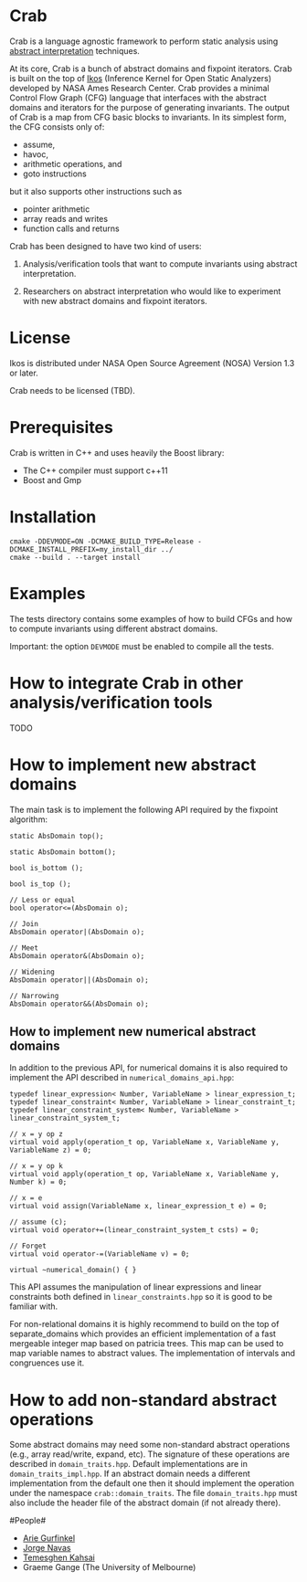 # Crab #

Crab is a language agnostic framework to perform static analysis using
[abstract interpretation](https://en.wikipedia.org/wiki/Abstract_interpretation)
techniques.

At its core, Crab is a bunch of abstract domains and fixpoint
iterators. Crab is built on the top of
[Ikos](http://ti.arc.nasa.gov/opensource/ikos/) (Inference Kernel for
Open Static Analyzers) developed by NASA Ames Research Center.  Crab
provides a minimal Control Flow Graph (CFG) language that interfaces
with the abstract domains and iterators for the purpose of generating
invariants. The output of Crab is a map from CFG basic blocks to
invariants. In its simplest form, the CFG consists only of:

- assume,
- havoc, 
- arithmetic operations, and
- goto instructions

but it also supports other instructions such as

- pointer arithmetic 
- array reads and writes
- function calls and returns

Crab has been designed to have two kind of users:

1.  Analysis/verification tools that want to compute invariants using
    abstract interpretation.

2.  Researchers on abstract interpretation who would like to
    experiment with new abstract domains and fixpoint iterators.

# License #

Ikos is distributed under NASA Open Source Agreement (NOSA)
Version 1.3 or later.

Crab needs to be licensed (TBD).

# Prerequisites #

Crab is written in C++ and uses heavily the Boost library:

- The C++ compiler must support c++11
- Boost and Gmp 

# Installation #

    cmake -DDEVMODE=ON -DCMAKE_BUILD_TYPE=Release -DCMAKE_INSTALL_PREFIX=my_install_dir ../
	cmake --build . --target install 

# Examples #

The tests directory contains some examples of how to build CFGs and
how to compute invariants using different abstract domains.

Important: the option `DEVMODE` must be enabled to compile all the
tests.

# How to integrate Crab in other analysis/verification tools #

TODO

# How to implement new abstract domains #

The main task is to implement the following API required by the
fixpoint algorithm:
  
    static AbsDomain top();
    
    static AbsDomain bottom();
    
    bool is_bottom ();

    bool is_top ();

    // Less or equal
    bool operator<=(AbsDomain o);

    // Join
    AbsDomain operator|(AbsDomain o);

    // Meet
    AbsDomain operator&(AbsDomain o);

    // Widening
    AbsDomain operator||(AbsDomain o);

    // Narrowing 
    AbsDomain operator&&(AbsDomain o);
    
## How to implement new numerical abstract domains ##

In addition to the previous API, for numerical domains it is also
required to implement the API described in `numerical_domains_api.hpp`:

    typedef linear_expression< Number, VariableName > linear_expression_t;
    typedef linear_constraint< Number, VariableName > linear_constraint_t;
    typedef linear_constraint_system< Number, VariableName > linear_constraint_system_t;
  
    // x = y op z
    virtual void apply(operation_t op, VariableName x, VariableName y, VariableName z) = 0; 

    // x = y op k
    virtual void apply(operation_t op, VariableName x, VariableName y, Number k) = 0; 

    // x = e
    virtual void assign(VariableName x, linear_expression_t e) = 0; 

    // assume (c);
    virtual void operator+=(linear_constraint_system_t csts) = 0;

    // Forget
    virtual void operator-=(VariableName v) = 0;

    virtual ~numerical_domain() { }
      
This API assumes the manipulation of linear expressions and linear
constraints both defined in `linear_constraints.hpp` so it is good to be
familiar with.

For non-relational domains it is highly recommend to build on the top
of separate_domains which provides an efficient implementation of a
fast mergeable integer map based on patricia trees. This map can be
used to map variable names to abstract values. The implementation of
intervals and congruences use it.

# How to add non-standard abstract operations #

Some abstract domains may need some non-standard abstract operations
(e.g., array read/write, expand, etc). The signature of these
operations are described in `domain_traits.hpp`. Default
implementations are in `domain_traits_impl.hpp`. If an abstract domain
needs a different implementation from the default one then it should
implement the operation under the namespace `crab::domain_traits`. The
file `domain_traits.hpp` must also include the header file of the
abstract domain (if not already there).

#People#

* [Arie Gurfinkel](arieg.bitbucket.org)
* [Jorge Navas](http://ti.arc.nasa.gov/profile/jorge/)
* [Temesghen Kahsai](http://www.lememta.info/)
* Graeme Gange (The University of Melbourne)
